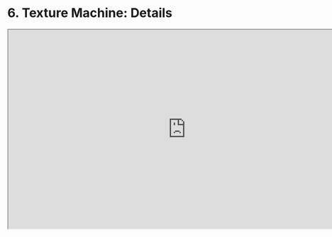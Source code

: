 # 6. Texture Machine: Details

<p><iframe title="YouTube video player" src="https://www.youtube.com/embed/PhVB44w_1W8?rel=0" width="800" height="450" allowfullscreen="allowfullscreen" allow="accelerometer; autoplay; clipboard-write; encrypted-media; gyroscope; picture-in-picture"></iframe></p>